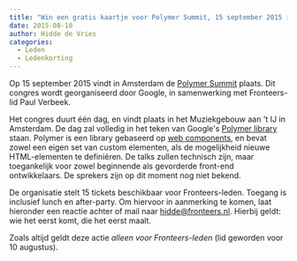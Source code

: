 ```yaml
---
title: "Win een gratis kaartje voor Polymer Summit, 15 september 2015 in Amsterdam"
date: 2015-08-10
author: Hidde de Vries
categories: 
  - Leden
  - Ledenkorting
---
```

Op 15 september 2015 vindt in Amsterdam de [Polymer Summit](https://www.polymer-project.org/summit) plaats. Dit congres
wordt georganiseerd door Google, in samenwerking met Fronteers-lid Paul Verbeek.

Het congres duurt één dag, en vindt plaats in het Muziekgebouw aan 't IJ in Amsterdam. De dag zal volledig in het teken van Google's [Polymer library](https://www.polymer-project.org/1.0/docs/start/what-is-polymer.html) staan. Polymer is een library gebaseerd op [web components](https://en.wikipedia.org/wiki/Web_Components), en bevat zowel een eigen set van custom elementen, als de mogelijkheid nieuwe HTML-elementen te definiëren. De talks zullen technisch zijn, maar toegankelijk voor zowel beginnende als gevorderde front-end ontwikkelaars. De sprekers zijn op dit moment nog niet bekend.

De organisatie stelt 15 tickets beschikbaar voor Fronteers-leden. Toegang is inclusief lunch en after-party. Om hiervoor in aanmerking te komen, laat hieronder een reactie achter of mail naar hidde@fronteers.nl. Hierbij geldt: wie het eerst komt, die het eerst maalt.

Zoals altijd geldt deze actie *alleen voor Fronteers-leden* (lid geworden voor 10 augustus).